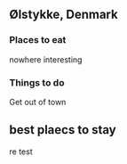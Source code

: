 ## Ølstykke, Denmark

### Places to eat
nowhere interesting

### Things to do
Get out of town

## best plaecs to stay
re test
